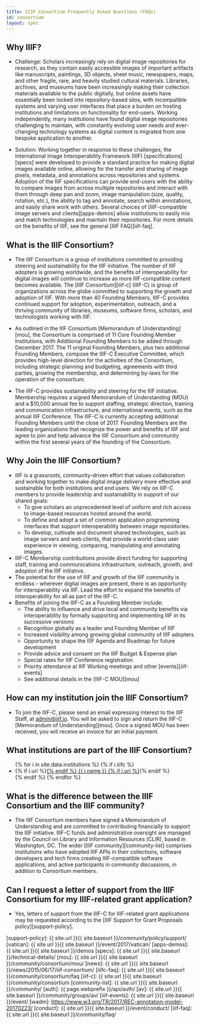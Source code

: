 ```yaml
---
title: IIIF Consortium Frequently Asked Questions (FAQs)
id: consortium
layout: spec
---
```


## Why IIIF?

 * Challenge: Scholars increasingly rely on digital image repositories for research, as they contain easily accessible images of important artifacts like manuscripts, paintings, 3D objects, sheet music, newspapers, maps, and other fragile, rare, and heavily studied cultural materials.  Libraries, archives, and museums have been increasingly making their collection materials available to the public digitally, but online assets have essentially been locked into repository-based silos, with incompatible systems and varying user interfaces that place a burden on hosting institutions and limitations on functionality for end-users. Working independently, many institutions have found digital image repositories challenging to maintain, with constantly evolving user needs and ever-changing technology systems as digital content is migrated from one bespoke application to another.

 * Solution: Working together in response to these challenges, the International Image Interoperability Framework (IIIF) [specifications][specs] were developed to provide a standard practice for making digital images available online, allowing for the transfer and sharing of image pixels, metadata, and annotations across repositories and systems. Adoption of the IIIF specifications can provide end-users with the ability to compare images from across multiple repositories and interact with them through deep pan and zoom, image manipulation (size, quality, rotation, etc.), the ability to tag and annotate, search within annotations, and easily share work with others. Several choices of [IIIF-compatible image servers and clients][apps-demos] allow institutions to easily mix and match technologies and maintain their repositories. For more details on the benefits of IIIF, see the general [IIIF FAQ][iiif-faq].

## What is the IIIF Consortium?

 * The IIIF Consortium is a group of institutions committed to providing steering and sustainability for the IIIF initiative. The number of IIIF adopters is growing worldwide, and the benefits of interoperability for digital images will continue to increase as more IIIF-compatible content becomes available. The [IIIF Consortium][iiif-c] (IIIF-C) is group of organizations across the globe committed to supporting the growth and adoption of IIIF. With more than 40 Founding Members, IIIF-C provides continued support for adoption, experimentation, outreach, and a thriving community of libraries, museums, software firms, scholars, and technologists working with IIIF.

 * As outlined in the IIIF Consortium [Memorandum of Understanding][mou], the Consortium is comprised of 11 Core Founding Member Institutions, with Additional Founding Members to be added through December 2017. The 11 original Founding Members, plus two additional Founding Members, compose the IIIF-C Executive Committee, which provides high-level direction for the activities of the Consortium, including strategic planning and budgeting, agreements with third parties, growing the membership, and determining by-laws for the operation of the consortium.

 * The IIIF-C provides sustainability and steering for the IIIF initiative. Membership requires a signed Memorandum of Understanding (MOU) and a $10,000 annual fee to support staffing, strategic direction, training and communication infrastructure, and international events, such as the annual IIIF Conference. The IIIF-C is currently accepting additional Founding Members until the close of 2017. Founding Members are the leading organizations that recognize the power and benefits of IIIF and agree to join and help advance the IIIF Consortium and community within the first several years of the founding of the Consortium.

## Why Join the IIIF Consortium?

  * IIIF is a grassroots, community-driven effort that values collaboration and working together to make digital image delivery more effective and sustainable for both institutions and end users. We rely on IIIF-C members to provide leadership and sustainability in support of our shared goals:
     * To give scholars an unprecedented level of uniform and rich access to image-based resources hosted around the world.
     * To define and adopt a set of common application programming interfaces that support interoperability between image repositories.
     * To develop, cultivate and document shared technologies, such as image servers and web clients, that provide a world-class user experience in viewing, comparing, manipulating and annotating images.
  * IIIF-C Membership contributions provide direct funding for supporting staff, training and communications infrastructure, outreach, growth, and adoption of the IIIF initiative.
  * The potential for the use of IIIF and growth of the IIIF community is endless - wherever digital images are present, there is an opportunity for interoperability via IIIF. Lead the effort to expand the benefits of interoperability for all as part of the IIIF-C.
  * Benefits of joining the IIIF-C as a Founding Member include:
     * The ability to influence and drive local and community benefits via interoperability by formally supporting and implementing IIIF in its successive versions
     * Recognition globally as a leader and Founding Member of IIIF
     * Increased visibility among growing global community of IIIF adopters
     * Opportunity to shape the IIIF Agenda and Roadmap for future development
     * Provide advice and consent on the IIIF Budget & Expense plan
     * Special rates for IIIF Conference registration
     * Priority attendance at IIIF Working meetings and other [events][iiif-events]
     * See additional details in the [IIIF-C MOU][mou]

## How can my institution join the IIIF Consortium?

 * To join the IIIF-C, please send an email expressing interest to the IIIF Staff, at <admin@iiif.io>. You will be asked to sign and return the IIIF-C [Memorandum of Understanding][mou]. Once a signed MOU has been received, you will receive an invoice for an initial payment.

## What institutions are part of the IIIF Consortium?

<ul>
{% for i in site.data.institutions %}
    {% if i.iiifc %}
  <li>
      {% if i.uri %}<a href="{{ i.uri }}">{% endif %}
        {{ i.name }}
      {% if i.uri %}</a>{% endif %}
  </li>
    {% endif %}
{% endfor %}
</ul>

## What is the difference between the IIIF Consortium and the IIIF community?

 * The IIIF Consortium members have signed a Memorandum of Understanding and are committed to contributing financially to support the IIIF initiative. IIIF-C funds and administrative oversight are managed by the Council on Library and Information Resources (CLIR), based in Washington, DC. The wider [IIIF community][community-list] comprises institutions who have adopted IIIF APIs in their collections, software developers and tech firms creating IIIF-compatible software applications, and active participants in community discussions, in addition to Consortium members.

## Can I request a letter of support from the IIIF Consortium for my IIIF-related grant application?

 * Yes, letters of support from the IIIF-C for IIIF-related grant applications may be requested according to the [IIIF Support for Grant Proposals policy][support-policy].

[support-policy]: {{ site.url }}{{ site.baseurl }}/community/policy/support/
[vatican]: {{ site.url }}{{ site.baseurl }}/event/2017/vatican/
[apps-demos]: {{ site.url }}{{ site.baseurl }}/demos
[specs]: {{ site.url }}{{ site.baseurl }}/technical-details/
[mou]: {{ site.url }}{{ site.baseurl }}/community/consortium/mou/
[news]: {{ site.url }}{{ site.baseurl }}/news/2015/06/17/iiif-consortium/
[iiifc-faq]: {{ site.url }}{{ site.baseurl }}/community/consortium/faq
[iiif-c]: {{ site.url }}{{ site.baseurl }}/community/consortium
[community-list]: {{ site.url }}{{ site.baseurl }}/community/
[auth]: {{ page.webprefix }}/api/auth/
[av]: {{ site.url }}{{ site.baseurl }}/community/groups/av/
[iiif-events]: {{ site.url }}{{ site.baseurl }}/event/
[wadm]: https://www.w3.org/TR/2017/REC-annotation-model-20170223/
[conduct]: {{ site.url }}{{ site.baseurl }}/event/conduct/
[iiif-faq]: {{ site.url }}{{ site.baseurl }}/community/faq/
